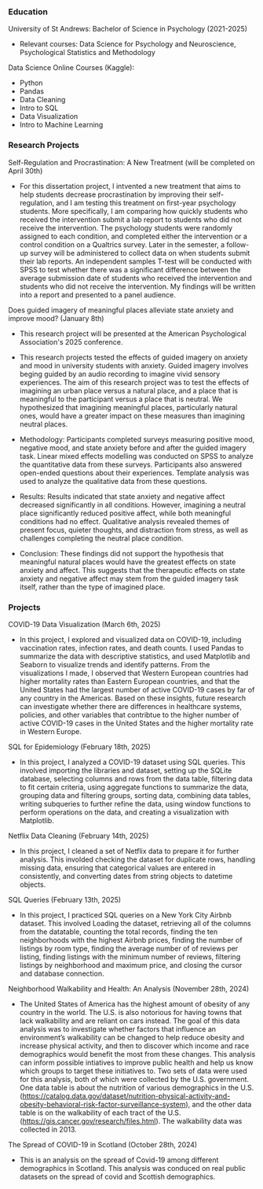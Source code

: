 ### Education 

University of St Andrews: Bachelor of Science in Psychology (2021-2025)   

* Relevant courses: Data Science for Psychology and Neuroscience, Psychological Statistics and Methodology

Data Science Online Courses (Kaggle): 

* Python
* Pandas
* Data Cleaning
* Intro to SQL
* Data Visualization
* Intro to Machine Learning

### Research Projects 

Self-Regulation and Procrastination: A New Treatment (will be completed on April 30th) 

* For this dissertation project, I intvented a new treatment that aims to help students decrease procrastination by improving their self-regulation, and I am testing this treatment on first-year psychology students. More specifically, I am comparing how quickly students who received the intervention submit a lab report to students who did not receive the intervention. The psychology students were randomly assigned to each condition, and completed either the intervention or a control condition on a Qualtrics survey. Later in the semester, a follow-up survey will be administered to collect data on when students submit their lab reports. An independent samples T-test will be conducted with SPSS to test whether there was a significant difference between the average submission date of students who received the intervention and students who did not receive the intervention. My findings will be written into a report and presented to a panel audience.


Does guided imagery of meaningful places alleviate state anxiety and improve mood? (January 8th)  

* This research project will be presented at the American Psychological Association's 2025 conference. 

* This research projects tested the effects of guided imagery on anxiety and mood in university students with anxiety. Guided imagery involves beging guided by an audio recording to imagine vivid sensory experiences. The aim of this research project was to test the effects of imagining an urban place versus a natural place, and a place that is meaningful to the participant versus a place that is neutral. We hypothesized that imagining meaningful places, particularly natural ones, would have a greater impact on these measures than imagining neutral places.

* Methodology: Participants completed surveys measuring positive mood, negative mood, and state anxiety before and after the guided imagery task. Linear mixed effects modelling was conducted on SPSS to analyze the quantitative data from these surveys. Participants also answered open-ended questions about their experiences. Template analysis was used to analyze the qualitative data from these questions.

* Results: Results indicated that state anxiety and negative affect decreased significantly in all conditions. However, imagining a neutral place significantly reduced positive affect, while both meaningful conditions had no effect. Qualitative analysis revealed themes of present focus, quieter thoughts, and distraction from stress, as well as challenges completing the neutral place condition.

* Conclusion: These findings did not support the hypothesis that meaningful natural places would have the greatest effects on state anxiety and affect. This suggests that the therapeutic effects on state anxiety and negative affect may stem from the guided imagery task itself, rather than the type of imagined place.

  

### Projects 

COVID-19 Data Visualization (March 6th, 2025)  

* In this project, I explored and visualized data on COVID-19, including vaccination rates, infection rates, and death counts. I used Pandas to summarize the data with descriptive statistics, and used Matplotlib and Seaborn to visualize trends and identify patterns. From the visualizations I made, I observed that Western European countries had higher mortality rates than Eastern European countries, and that the United States had the largest number of active COVID-19 cases by far of any country in the Americas. Based on these insights, future research can investigate whether there are differences in healthcare systems, policies, and other variables that contribtue to the higher number of active COVID-19 cases in the United States and the higher mortality rate in Western Europe. 

SQL for Epidemiology (February 18th, 2025)  

* In this project, I analyzed a COVID-19 dataset using SQL queries. This involved importing the libraries and dataset, setting up the SQLite database, selecting columns and rows from the data table, filtering data to fit certain criteria, using aggregate functions to summarize the data, grouping data and filtering groups, sorting data, combining data tables, writing subqueries to further refine the data, using window functions to perform operations on the data, and creating a visualization with Matplotlib. 

Netflix Data Cleaning (February 14th, 2025) 

* In this project, I cleaned a set of Netflix data to prepare it for further analysis. This involded checking the dataset for duplicate rows, handling missing data, ensuring that categorical values are entered in consistently, and converting dates from string objects to datetime objects. 
  
SQL Queries (February 13th, 2025)   

* In this project, I practiced SQL queries on a New York City Airbnb dataset. This involved Loading the dataset, retrieving all of the columns from the datatable, counting the total records, finding the ten neighborhoods with the highest Airbnb prices, finding the number of listings by room type, finding the average number of of reviews per listing, finding listings with the minimum number of reviews, filtering listings by neighborhood and maximum price, and closing the cursor and database connection. 

Neighborhood Walkability and Health: An Analysis (November 28th, 2024)  

* The United States of America has the highest amount of obesity of any country in the world. The U.S. is also notorious for having towns that lack walkability and are reliant on cars instead. The goal of this data analysis was to investigate whether factors that influence an environment’s walkability can be changed to help reduce obesity and increase physical activity, and then to discover which income and race demographics would benefit the most from these changes. This analysis can inform possible intiatives to improve public health and help us know which groups to target these initiatives to. Two sets of data were used for this analysis, both of which were collected by the U.S. government. One data table is about the nutrition of various demographics in the U.S. (https://catalog.data.gov/dataset/nutrition-physical-activity-and-obesity-behavioral-risk-factor-surveillance-system), and the other data table is on the walkability of each tract of the U.S. (https://gis.cancer.gov/research/files.html). The walkability data was collected in 2013.

The Spread of COVID-19 in Scotland (October 28th, 2024) 

* This is an analysis on the spread of Covid-19 among different demographics in Scotland. This analysis was conduced on real public datasets on the spread of covid and Scottish demographics. 



